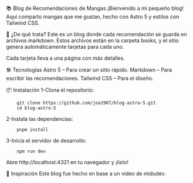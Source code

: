 📚 Blog de Recomendaciones de Mangas
¡Bienvenido a mi pequeño blog! Aquí comparto mangas que me gustan, hecho con Astro 5 y estilos con Tailwind CSS.

🚀 ¿De qué trata?
Este es un blog donde cada recomendación se guarda en archivos markdown. Estos archivos están en la carpeta books, y el sitio genera automáticamente tarjetas para cada uno.

Cada tarjeta lleva a una página con más detalles.

🛠️ Tecnologías
Astro 5 – Para crear un sitio rápido.
Markdown – Para escribir las recomendaciones.
Tailwind CSS – Para el diseño.

📦 Instalación
1-Clona el repositorio:
```
    git clone https://github.com/joa1907/blog-astro-5.git
    cd blog-astro-5
```
2-Instala las dependencias:
```
    pnpm install
```

3-Inicia el servidor de desarrollo:
```
    npm run dev
```

Abre http://localhost:4321 en tu navegador y ¡listo!

🌟 Inspiración
Este blog fue hecho en base a un video de midudev.
